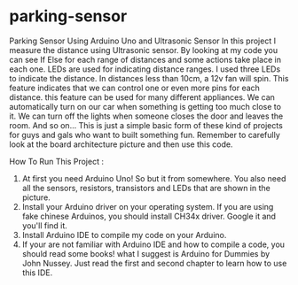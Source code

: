 # parking-sensor
Parking Sensor Using Arduino Uno and Ultrasonic Sensor
In this project I measure the distance using Ultrasonic sensor. By looking at my code you can see If Else for each range of distances and some actions take place in each one.
LEDs are used for indicating distance ranges. I used three LEDs to indicate the distance. 
In distances less than 10cm, a 12v fan will spin. This feature indicates that we can control one or even more pins for each distance. this feature can be used for many different appliances.
We can automatically turn on our car when something is getting too much close to it. We can turn off the lights when someone closes the door and leaves the room. And so on...
This is just a simple basic form of these kind of projects for guys and gals who want to built something fun. 
Remember to carefully look at the board architecture picture and then use this code. 

How To Run This Project : 
  1. At first you need Arduino Uno! So but it from somewhere. You also need all the sensors, resistors, transistors and LEDs that are shown in the picture.
  2. Install your Arduino driver on your operating system. If you are using fake chinese Arduinos, you should install CH34x driver. Google it and you'll find it. 
  3. Install Arduino IDE to compile my code on your Arduino. 
  4. If your are not familiar with Arduino IDE and how to compile a code, you should read some books! what I suggest is Arduino for Dummies by John Nussey. Just read the first and second chapter to learn how to use this IDE. 
  
  
